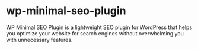 # wp-minimal-seo-plugin
WP Minimal SEO Plugin is a lightweight SEO plugin for WordPress that helps you optimize your website for search engines without overwhelming you with unnecessary features.
